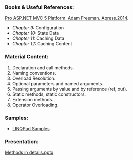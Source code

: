 

### Books & Useful References: 
[Pro ASP.NET MVC 5 Platform. Adam Freeman. Apress.2014](http://www.apress.com/la/book/9781430265412).
 - *Chapter 9:* Configuration
 - *Chapter 10:* State Data
 - *Chapter 11:* Caching Data
 - *Chapter 12:* Caching Content 
 
### Material Content: 
1.	Declaration and call methods.
2.	Naming conventions.
3.	Overload Resolution.
4.	Optional parameters and named arguments.
5.	Passing arguments by value and by reference (ref, out).
6.	Static methods, static constructors.
7.	Extension methods.
8.	Operator Overloading.


### Samples: 
- [LINQPad Samples](https://github.com/EPM-RD-NETLAB/.NET-Framework-modules/tree/master/M5.%20Methods%20in%20details/Samples/LINQPad%205)

### Presentation: 
[Methods in details.pptx](https://github.com/EPM-RD-NETLAB/.NET-Framework-modules/blob/master/M5.%20Methods%20in%20details/Methods%20in%20details.pptx)
